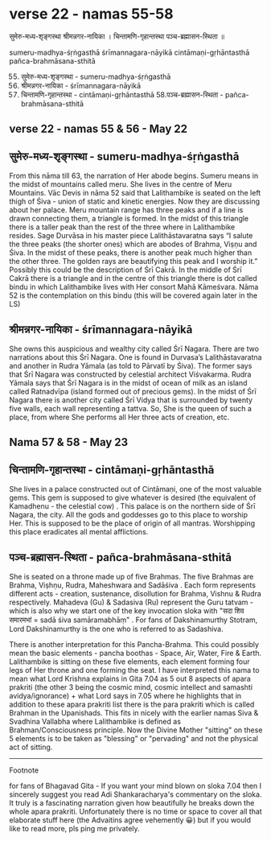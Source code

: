 # verse 22 - namas 55-58 

सुमेरु-मध्य-श‍ृङ्गस्था श्रीमन्नगर-नायिका ।
चिन्तामणि-गृहान्तस्था पञ्च-ब्रह्मासन-स्थिता ॥

sumeru-madhya-śṛṅgasthā śrīmannagara-nāyikā 
cintāmaṇi-gṛhāntasthā pañca-brahmāsana-sthitā 

55. सुमेरु-मध्य-श‍ृङ्गस्था - sumeru-madhya-śṛṅgasthā 
56. श्रीमन्नगर-नायिका - śrīmannagara-nāyikā 
57. चिन्तामणि-गृहान्तस्था - cintāmaṇi-gṛhāntasthā 
58.पञ्च-ब्रह्मासन-स्थिता - pañca-brahmāsana-sthitā

## verse 22 - namas 55 & 56 - May 22 

## सुमेरु-मध्य-श‍ृङ्गस्था - sumeru-madhya-śṛṅgasthā

From this nāma till 63, the narration of Her abode begins. Sumeru means in the midst of mountains called meru. She lives in the centre of Meru Mountains. Vāc Devis in nāma 52 said that Lalithambike is seated on the left thigh of Śiva - union of static and kinetic energies. Now they are discussing about her palace. Meru mountain range has three peaks and if a line is drawn connecting them, a triangle is formed. In the midst of this triangle there is a taller peak than the rest of the three where in Lalithambike resides. Sage Durvāsa in his master piece Lalithāstavaratna says “I salute the three peaks (the shorter ones) which are abodes of Brahma, Viṣṇu and Śiva. In the midst of these peaks, there is another peak much higher than the other three. The golden rays are beautifying this peak and I worship it.” Possibly this could be the description of Śrī Cakrā. In the middle of Śrī Cakrā there is a triangle and in the centre of this triangle there is dot called bindu in which Lalithambike lives with Her consort Mahā Kāmeśvara. Nāma 52 is the contemplation on this bindu (this will be covered again later in the LS)

## श्रीमन्नगर-नायिका - śrīmannagara-nāyikā

She owns this auspicious and wealthy city called Śrī Nagara. There are two narrations about this Śrī Nagara. One is found in Durvasa’s Lalithāstavaratna and another in Rudra Yāmala (as told to Pārvatī by Śiva). The former says that Śrī Nagara was constructed by celestial architect Viśvakarma. Rudra Yāmala says that Śrī Nagara is in the midst of ocean of milk as an island called Ratnadvīpa (island formed out of precious gems). In the midst of Śrī Nagara there is another city called Śrī Vidya that is surrounded by twenty five walls, each wall representing a tattva. So, She is the queen of such a place, from where She performs all Her three acts of creation, etc.

## Nama 57 & 58 - May 23 

## चिन्तामणि-गृहान्तस्था - cintāmaṇi-gṛhāntasthā

She lives in a palace constructed out of Cintāmaṇi, one of the most valuable gems. This gem is supposed to give whatever is desired (the equivalent of Kamadhenu - the celestial cow) . This palace is on the northern side of Śrī Nagara, the city. All the gods and goddesses go to this place to worship Her. This is supposed to be the place of origin of all mantras. Worshipping this place eradicates all mental afflictions.

## पञ्च-ब्रह्मासन-स्थिता - pañca-brahmāsana-sthitā

She is seated on a throne made up of five Brahmas. The five Brahmas are Brahma, Viṣhṇu, Rudra, Maheshwara and Sadāśiva . Each form represents different acts - creation, sustenance, disollution for Brahma, Vishnu & Rudra respectively.  Mahadeva (Gu) & Sadasiva (Ru) represent the Guru tatvam - which is also why we start one of the key invocation sloka with "सदा शिव समारमभां = sadā śiva samāramabhāṃ" . For fans of Dakshinamurthy Stotram, Lord Dakshinamurthy is the one who is referred to as Sadashiva. 

There is another interpretation for this Pancha-Brahma. This could possibly mean the basic elements - pancha boothas - Space, Air, Water, Fire & Earth. Lalithambike is sitting on these five elements, each element forming four legs of Her throne and one forming the seat. I have interpreted this nama to mean what Lord Krishna explains in Gita 7.04 as 5 out 8 aspects of apara prakriti (the other 3 being the cosmic mind, cosmic intellect and samashti avidya/ignorance) +  what Lord says in 7.05 where he highlights that in addition to these apara prakriti list there is the para prakriti which is called Brahman in the Upanishads.  This fits in nicely with the earlier namas Siva & Svadhina Vallabha where Lalithambike is defined as Brahman/Consciousness principle. Now the Divine Mother "sitting" on these 5 elements is to be taken as "blessing" or "pervading" and not the physical act of sitting. 

-------

Footnote 

for fans of Bhagavad Gita - If you want your mind blown on sloka 7.04 then I sincerely suggest you read Adi Shankaracharya's commentary on the sloka. It truly is a fascinating narration given how beautifully he breaks down the whole apara prakriti. Unfortunately there is no time or space to cover all that elaborate stuff here (the Advaitins agree vehemently 😀) but if you would like to read more, pls ping me privately.
